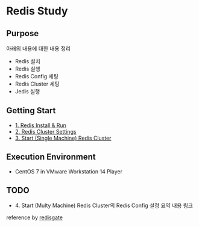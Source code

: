 # Redis Study

## Purpose

아래의 내용에 대한 내용 정리

- Redis 설치
- Redis 실행
- Redis Config 세팅
- Redis Cluster 세팅
- Jedis 실행

## Getting Start

- [1. Redis Install & Run](https://github.com/seong954t/RedisStudy/tree/master/1.%20Redis%20Install%20&%20Run)
- [2. Redis Cluster Settings](https://github.com/seong954t/RedisStudy/tree/master/2.%20Redis%20Cluster%20Settings)
- [3. Start (Single Machine) Redis Cluster](https://github.com/seong954t/RedisStudy/tree/master/3.%20Start%20(Single%20Machine)%20Redis%20Cluster)

## Execution Environment

- CentOS 7 in VMware Workstation 14 Player

## TODO

- 4\. Start (Multy Machine) Redis Cluster의 Redis Config 설정 요약 내용 링크

reference by [redisgate](http://redisgate.kr/redis/introduction/redis_intro.php)